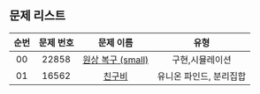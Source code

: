 ## 문제 리스트

|          순번          |       문제 번호         |        문제 이름         |        유형         |
| :-----: | :-----: | :-----: | :-----: | 
| 00 | 22858 | <a href="https://www.acmicpc.net/problem/22858">원상 복구 (small)</a> | 구현,시뮬레이션 |
| 01 | 16562 | <a href="https://www.acmicpc.net/problem/16562">친구비</a> | 유니온 파인드, 분리집합 |
